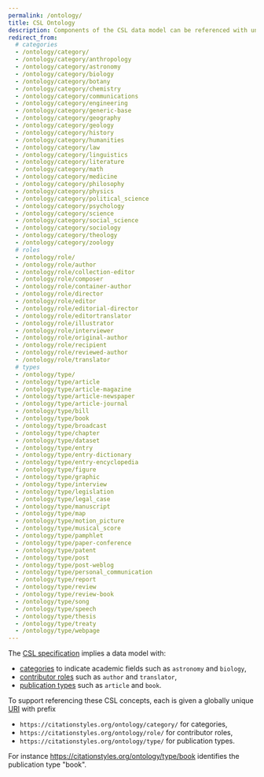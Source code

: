 ```yaml
---
permalink: /ontology/
title: CSL Ontology
description: Components of the CSL data model can be referenced with unique identifiers
redirect_from:
  # categories
  - /ontology/category/
  - /ontology/category/anthropology
  - /ontology/category/astronomy
  - /ontology/category/biology
  - /ontology/category/botany
  - /ontology/category/chemistry
  - /ontology/category/communications
  - /ontology/category/engineering
  - /ontology/category/generic-base
  - /ontology/category/geography
  - /ontology/category/geology
  - /ontology/category/history
  - /ontology/category/humanities
  - /ontology/category/law
  - /ontology/category/linguistics
  - /ontology/category/literature
  - /ontology/category/math
  - /ontology/category/medicine
  - /ontology/category/philosophy
  - /ontology/category/physics
  - /ontology/category/political_science
  - /ontology/category/psychology
  - /ontology/category/science
  - /ontology/category/social_science
  - /ontology/category/sociology
  - /ontology/category/theology
  - /ontology/category/zoology
  # roles
  - /ontology/role/
  - /ontology/role/author
  - /ontology/role/collection-editor
  - /ontology/role/composer
  - /ontology/role/container-author
  - /ontology/role/director
  - /ontology/role/editor
  - /ontology/role/editorial-director
  - /ontology/role/editortranslator
  - /ontology/role/illustrator
  - /ontology/role/interviewer
  - /ontology/role/original-author
  - /ontology/role/recipient
  - /ontology/role/reviewed-author
  - /ontology/role/translator
  # types
  - /ontology/type/
  - /ontology/type/article
  - /ontology/type/article-magazine
  - /ontology/type/article-newspaper
  - /ontology/type/article-journal
  - /ontology/type/bill
  - /ontology/type/book
  - /ontology/type/broadcast
  - /ontology/type/chapter
  - /ontology/type/dataset
  - /ontology/type/entry
  - /ontology/type/entry-dictionary
  - /ontology/type/entry-encyclopedia
  - /ontology/type/figure
  - /ontology/type/graphic
  - /ontology/type/interview
  - /ontology/type/legislation
  - /ontology/type/legal_case
  - /ontology/type/manuscript
  - /ontology/type/map
  - /ontology/type/motion_picture
  - /ontology/type/musical_score
  - /ontology/type/pamphlet
  - /ontology/type/paper-conference
  - /ontology/type/patent
  - /ontology/type/post
  - /ontology/type/post-weblog
  - /ontology/type/personal_communication
  - /ontology/type/report
  - /ontology/type/review
  - /ontology/type/review-book
  - /ontology/type/song
  - /ontology/type/speech
  - /ontology/type/thesis
  - /ontology/type/treaty
  - /ontology/type/webpage
---
```


The [CSL specification](http://docs.citationstyles.org/en/1.0.1/specification.html) implies a data model with:

* [categories](http://docs.citationstyles.org/en/1.0.1/specification.html#appendix-i-categories) to indicate academic fields such as `astronomy` and `biology`,
* [contributor roles](http://docs.citationstyles.org/en/1.0.1/specification.html#roles) such as `author` and `translator`,
* [publication types](http://docs.citationstyles.org/en/1.0.1/specification.html#appendix-iii-types) such as `article` and `book`.

To support referencing these CSL concepts, each is given a globally unique [URI](https://en.wikipedia.org/wiki/Uniform_Resource_Identifier) with prefix

* `https://citationstyles.org/ontology/category/` for categories,
* `https://citationstyles.org/ontology/role/` for contributor roles,
* `https://citationstyles.org/ontology/type/` for publication types.

For instance <https://citationstyles.org/ontology/type/book> identifies the publication type "book".

